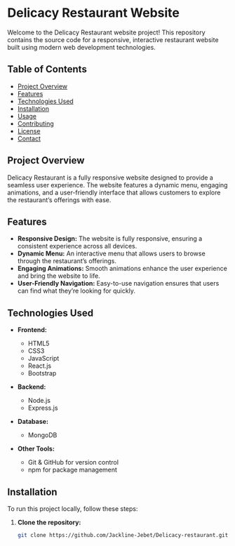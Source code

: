 # Delicacy Restaurant Website

Welcome to the Delicacy Restaurant website project! This repository contains the source code for a responsive, interactive restaurant website built using modern web development technologies.

## Table of Contents

- [Project Overview](#project-overview)
- [Features](#features)
- [Technologies Used](#technologies-used)
- [Installation](#installation)
- [Usage](#usage)
- [Contributing](#contributing)
- [License](#license)
- [Contact](#contact)

## Project Overview

Delicacy Restaurant is a fully responsive website designed to provide a seamless user experience. The website features a dynamic menu, engaging animations, and a user-friendly interface that allows customers to explore the restaurant’s offerings with ease.

## Features

- **Responsive Design:** The website is fully responsive, ensuring a consistent experience across all devices.
- **Dynamic Menu:** An interactive menu that allows users to browse through the restaurant’s offerings.
- **Engaging Animations:** Smooth animations enhance the user experience and bring the website to life.
- **User-Friendly Navigation:** Easy-to-use navigation ensures that users can find what they’re looking for quickly.

## Technologies Used

- **Frontend:**
  - HTML5
  - CSS3
  - JavaScript
  - React.js
  - Bootstrap

- **Backend:**
  - Node.js
  - Express.js

- **Database:**
  - MongoDB

- **Other Tools:**
  - Git & GitHub for version control
  - npm for package management

## Installation

To run this project locally, follow these steps:

1. **Clone the repository:**

   ```bash
   git clone https://github.com/Jackline-Jebet/Delicacy-restaurant.git